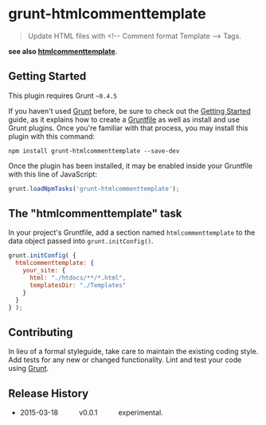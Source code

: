 # grunt-htmlcommenttemplate

> Update HTML files with &lt;!-- Comment format Template --&gt; Tags.

__see also [htmlcommenttemplate](https://github.com/daikiueda/htmlcommenttemplate)__.

## Getting Started
This plugin requires Grunt `~0.4.5`

If you haven't used [Grunt](http://gruntjs.com/) before, be sure to check out the [Getting Started](http://gruntjs.com/getting-started) guide, as it explains how to create a [Gruntfile](http://gruntjs.com/sample-gruntfile) as well as install and use Grunt plugins. Once you're familiar with that process, you may install this plugin with this command:

```shell
npm install grunt-htmlcommenttemplate --save-dev
```

Once the plugin has been installed, it may be enabled inside your Gruntfile with this line of JavaScript:

```js
grunt.loadNpmTasks('grunt-htmlcommenttemplate');
```

## The "htmlcommenttemplate" task

In your project's Gruntfile, add a section named `htmlcommenttemplate` to the data object passed into `grunt.initConfig()`.

```js
grunt.initConfig( {
  htmlcommenttemplate: {
    your_site: {
      html: "./htdocs/**/*.html",
      templatesDir: "./Templates"
    }
  }
} );
```

## Contributing
In lieu of a formal styleguide, take care to maintain the existing coding style. Add tests for any new or changed functionality. Lint and test your code using [Grunt](http://gruntjs.com/).

## Release History
* 2015-03-18   v0.0.1   experimental.
